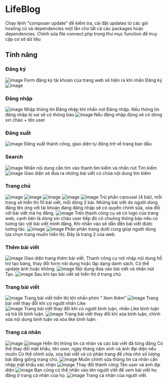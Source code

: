 # LifeBlog

Chạy lệnh "composer update" để kiểm tra, cài đặt updates từ các gói hosting cũ và dependencies một lần cho tất cả các packages hoặc dependencies.
Chỉnh sửa file connect.php trong thư mục function để truy cập cơ sở dữ liệu

## Tính năng

### Đăng ký
![image](https://user-images.githubusercontent.com/24567549/125442829-d550b959-39db-4321-83c0-c25eb826d8cf.png)
Form đăng ký tài khoản của trang web sẽ hiện ra khi nhấn Đăng ký
![image](https://user-images.githubusercontent.com/24567549/125442893-56ec30fa-5be0-4f16-932c-8654dcd8ab23.png)
### Đăng nhập
![image](https://user-images.githubusercontent.com/24567549/125442936-efbd1af5-c67a-4e02-8e33-73e3b91c1690.png)
Nhập thông tin Đăng nhập khi nhấn nút Đăng nhập. Nếu thông tin đăng nhập bị sai sẽ có thông báo
![image](https://user-images.githubusercontent.com/24567549/125442954-13e65dc7-7464-433a-9bdf-6fef32c2ab72.png)
Nếu đăng nhập đúng sẽ có dòng xin chào + tên user
### Đăng xuất
![image](https://user-images.githubusercontent.com/24567549/125442981-1be47d0f-3e5a-46dc-a852-223b5a4a15d7.png)
Đăng xuất thành công, giao diện tự động trở về trang ban đầu
### Search 
![image](https://user-images.githubusercontent.com/24567549/125443004-ddb1005a-1a67-4c3c-a384-15bc87dc539b.png)
Nhấn nội dung cần tìm vào thanh tìm kiếm và nhấn nút Tìm kiếm
![image](https://user-images.githubusercontent.com/24567549/125443019-e3f1fde2-b806-48a2-bb17-010be7aaa064.png)
Giao diện sẽ đưa ra những bài viết có chứa nội dung tìm kiếm
### Trang chủ
![image](https://user-images.githubusercontent.com/24567549/125443033-8cff7579-7b33-451b-a7a2-4a01ebefa7d4.png)
![image](https://user-images.githubusercontent.com/24567549/125443043-5bfc0dd4-ed41-4fc7-a9ed-57aa90aa9b58.png)
![image](https://user-images.githubusercontent.com/24567549/125443048-30304b0a-9508-4521-9010-b9e50fcdebbc.png)
![image](https://user-images.githubusercontent.com/24567549/125443054-1f2856b2-f644-444b-92e6-eb90089bc0f5.png)
![image](https://user-images.githubusercontent.com/24567549/125443062-0a4db4dd-bba2-47a7-ac41-0cef9da504b7.png)
Trừ phần carousel (4 bài), mỗi trang sẽ hiển thị 10 bài viết, mỗi dòng 2 bài.
Những bài viết do người dùng đăng lên ứng với tài khoản đang đăng nhập sẽ có quyền chỉnh sửa, xóa đối với bài viết mà họ đăng.
![image](https://user-images.githubusercontent.com/24567549/125443076-efb66ff6-e00c-4bd2-832b-855f48191be2.png)
Trên thanh công cụ sẽ có logo của trang web, cạnh bên là dòng xin chào user tiếp đó có chuông thông báo nếu có tương tác với bài viết mình đăng. Khi nhấn vào sẽ dẫn đến bài viết được tương tác.
![image](https://user-images.githubusercontent.com/24567549/125443122-b8d1a37a-c497-42f2-b57c-b4f544a509b5.png)
![image](https://user-images.githubusercontent.com/24567549/125443132-515b6ec9-85e9-41ed-b472-0209df2b4784.png)
Phần phân trang dưới cùng giúp người dùng lựa chọn trang muốn hiển thị. Đây là trang 2 của web.
### Thêm bài viết
![image](https://user-images.githubusercontent.com/24567549/125443160-48ff08c3-d064-4d2d-8c1a-f87108b9372c.png)
Giao diện trang thêm bài viết. Thanh công cụ nơi nhập nội dung hỗ trợ tạo bảng, thay đổi form nội dung hoặc lập dạng danh sách. Có thể update ảnh hoặc không.
![image](https://user-images.githubusercontent.com/24567549/125443180-39bf5d0d-a30d-4063-8e99-930e22c8454d.png)
Nội dung đưa vào bài viết và nhấn nút Tạo.
![image](https://user-images.githubusercontent.com/24567549/125443198-8602ff57-9ab6-4307-b04c-0a12b6400c59.png)
Sau khi tạo bài viết sẽ hiển thị ở trang chủ
### Trang bài viết
![image](https://user-images.githubusercontent.com/24567549/125443280-1b95e06b-36d7-435c-8fd0-026b300d9693.png)
Trang bài viết hiển thị khi nhấn phím “ Xem thêm”
![image](https://user-images.githubusercontent.com/24567549/125443297-05b6cdda-ce2d-48fa-b74c-73427536211b.png)
Trang bài viết thay đổi khi có người nhấn Like  
![image](https://user-images.githubusercontent.com/24567549/125443337-5e6d844c-7c6b-47c0-bb1c-cf5589dedd85.png)
Trang bài viết thay đổi khi có người bình luận, nhấn Like bình luận và trả lời bình luận.
![image](https://user-images.githubusercontent.com/24567549/125443350-176243b6-b4e6-48e4-88b2-6b2acc78af3f.png)
Trang bài viết thay đổi khi xóa bình luận, chỉnh sửa nội dung bình luận và xóa like bình luận.
### Trang cá nhân
![image](https://user-images.githubusercontent.com/24567549/125443378-b39b4989-5765-41cf-b4fe-e5bdf7eb520a.png)
![image](https://user-images.githubusercontent.com/24567549/125443384-0ce0c1df-aafe-4dde-b760-d11e9ad4c811.png)
Hiển thị thông tin cá nhân và các bài viết đã từng đăng
Có thể thay đổi mật khẩu, tên user, ngày tháng năm sinh và ảnh đại diện nếu muốn
Có thể chỉnh sửa, xóa bài viết và có phân trang để chia nhỏ số lượng bài đăng giống trang chủ.
![image](https://user-images.githubusercontent.com/24567549/125443409-25583e6b-ea7d-459c-887d-23d7809acc80.png)
Muốn chỉnh sửa thông tin cá nhân cần nhập mật khẩu xác nhận
![image](https://user-images.githubusercontent.com/24567549/125443425-0dfc7943-b90e-4eb0-8e70-53f549eaf699.png)
Thay đổi thành công Tên user và ảnh đại diện
![image](https://user-images.githubusercontent.com/24567549/125443450-10665dad-1c48-4702-9671-b4cb7bf17b8b.png)
Bạn cũng có thể nhấn vào tên người viết để xem bài viết họ đăng ở trang cá nhân của họ.
![image](https://user-images.githubusercontent.com/24567549/125443467-5460f39b-3a0b-4040-9f03-7f61ef40df64.png)
Trang cá nhân của người viết.


